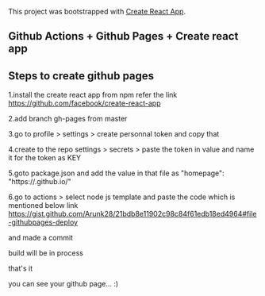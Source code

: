 This project was bootstrapped with [Create React App](https://github.com/facebook/create-react-app).

## Github Actions + Github Pages + Create react app

## Steps to create github pages
1.install the create react app from npm 
refer the link
https://github.com/facebook/create-react-app

2.add branch gh-pages from master

3.go to profile > settings > create personnal token and copy that 

4.create to the repo settings > secrets > paste the token in value and name it for the token as KEY

5.goto package.json and add the value in  that file
as  "homepage": "https://<username>.github.io/<repo name>"

6.go to actions > select node js template and paste the code which is mentioned below link
https://gist.github.com/Arunk28/21bdb8e11902c98c84f61edb18ed4964#file-githubpages-deploy

and made a commit

build will be in process 

that's it 

you can see your github page... :)
